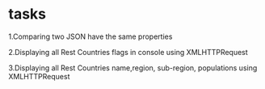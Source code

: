 # tasks

1.Comparing two JSON have the same properties

2.Displaying all Rest Countries flags in console using XMLHTTPRequest

3.Displaying all Rest Countries name,region, sub-region, populations using XMLHTTPRequest
